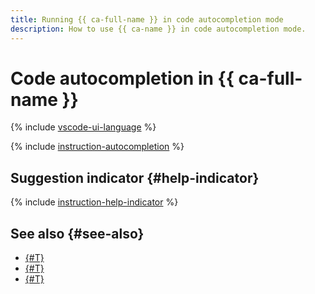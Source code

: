 ```yaml
---
title: Running {{ ca-full-name }} in code autocompletion mode
description: How to use {{ ca-name }} in code autocompletion mode.
---
```


# Code autocompletion in {{ ca-full-name }}

{% include [vscode-ui-language](../../_includes/code-assistant/vscode-ui-language.md) %}

{% include [instruction-autocompletion](../../_includes/code-assistant/instruction-autocompletion.md) %}

## Suggestion indicator {#help-indicator}

{% include [instruction-help-indicator](../../_includes/code-assistant/help-indicator.md) %}

## See also {#see-also}

* [{#T}](../index.md)
* [{#T}](./chat.md)
* [{#T}](../concepts/index.md)